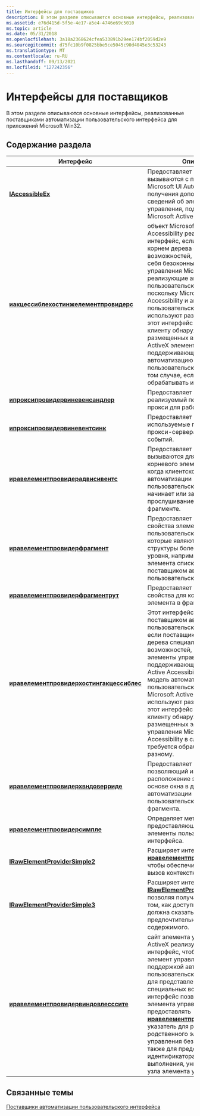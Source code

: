 ```yaml
---
title: Интерфейсы для поставщиков
description: В этом разделе описываются основные интерфейсы, реализованные поставщиками автоматизации пользовательского интерфейса для приложений Microsoft Win32.
ms.assetid: e76d415d-5f5e-4e17-a5e4-4746e69c5010
ms.topic: article
ms.date: 05/31/2018
ms.openlocfilehash: 3a18a2368624cfea533891b29ee174bf2059d2e9
ms.sourcegitcommit: d75fc10b9f0825bbe5ce5045c90d4045e3c53243
ms.translationtype: MT
ms.contentlocale: ru-RU
ms.lasthandoff: 09/13/2021
ms.locfileid: "127242356"
---
```

# <a name="interfaces-for-providers"></a>Интерфейсы для поставщиков

В этом разделе описываются основные интерфейсы, реализованные поставщиками автоматизации пользовательского интерфейса для приложений Microsoft Win32.

## <a name="in-this-section"></a>Содержание раздела



| Интерфейс                                                                                                    | Описание                                                                                                                                                                                                                                                                                                                                                                                                                                                                      |
|--------------------------------------------------------------------------------------------------------------|----------------------------------------------------------------------------------------------------------------------------------------------------------------------------------------------------------------------------------------------------------------------------------------------------------------------------------------------------------------------------------------------------------------------------------------------------------------------------------|
| [**IAccessibleEx**](/windows/desktop/api/UIAutomationCore/nn-uiautomationcore-iaccessibleex)<br/>                                                     | Предоставляет методы, которые вызываются с помощью Microsoft UI Automation для получения дополнительных сведений об элементе управления, поддерживающем Microsoft Active Accessibility.<br/>                                                                                                                                                                                                                                                                                                                |
| [**иакцессиблехостинжелементпровидерс**](/windows/desktop/api/UIAutomationCore/nn-uiautomationcore-iaccessiblehostingelementproviders)<br/>                  | объект Microsoft Active Accessibility реализует этот интерфейс, если объект является корнем дерева специальных возможностей, включающего в себя безоконные элементы управления Microsoft ActiveX, реализующие автоматизацию пользовательского интерфейса. поскольку Microsoft Active Accessibility и автоматизация пользовательского интерфейса используют разные интерфейсы, этот интерфейс позволяет клиенту обнаружить список размещенных в безоконных ActiveX элементов управления, поддерживающих автоматизацию пользовательского интерфейса, в том случае, если клиент должен обрабатывать их по-разному.<br/> |
| [**ипроксипровидервиневенсандлер**](/windows/desktop/api/UIAutomationCore/nn-uiautomationcore-iproxyproviderwineventhandler)<br/>                     | Предоставляет метод, реализуемый поставщиками прокси для работы с Виневентс.<br/>                                                                                                                                                                                                                                                                                                                                                                                          |
| [**ипроксипровидервиневентсинк**](/windows/desktop/api/UIAutomationCore/nn-uiautomationcore-iproxyproviderwineventsink)<br/>                           | Предоставляет методы, используемые поставщиками прокси-сервера для вызова событий.<br/>                                                                                                                                                                                                                                                                                                                                                                                                              |
| [**иравелементпровидерадвисивентс**](/windows/desktop/api/UIAutomationCore/nn-uiautomationcore-irawelementprovideradviseevents)<br/>                 | Предоставляет методы, которые вызываются для уведомления корневого элемента фрагмента, когда клиентское приложение автоматизации пользовательского интерфейса начинает или завершает прослушивание событий в этом фрагменте.<br/>                                                                                                                                                                                                                                                                                                |
| [**иравелементпровидерфрагмент**](/windows/desktop/api/UIAutomationCore/nn-uiautomationcore-irawelementproviderfragment)<br/>                         | Предоставляет методы и свойства элементов пользовательского интерфейса, которые являются частью структуры более глубокого уровня, например списка или элемента списка. Реализуется поставщиком автоматизации пользовательского интерфейса.<br/>                                                                                                                                                                                                                                                                                          |
| [**иравелементпровидерфрагментрут**](/windows/desktop/api/UIAutomationCore/nn-uiautomationcore-irawelementproviderfragmentroot)<br/>                 | Предоставляет методы и свойства для корневого элемента в фрагменте.<br/>                                                                                                                                                                                                                                                                                                                                                                                                     |
| [**иравелементпровидерхостингакцессиблес**](/windows/desktop/api/uiautomationcore/nn-uiautomationcore-irawelementproviderhostingaccessibles)<br/> | Этот интерфейс реализуется поставщиком автоматизации пользовательского интерфейса, если поставщик является корнем дерева специальных возможностей, включающего элементы управления без окон, поддерживающие Microsoft Active Accessibility. Поскольку модель автоматизации пользовательского интерфейса и Microsoft Active Accessibility используют разные интерфейсы, этот интерфейс позволяет клиенту обнаружить список размещенных элементов управления Microsoft Active Accessibility в случае, если им требуется обрабатывать их по-разному.<br/>                                 |
| [**иравелементпровидерхвндоверриде**](/windows/desktop/api/UIAutomationCore/nn-uiautomationcore-irawelementproviderhwndoverride)<br/>                 | Предоставляет метод, позволяющий изменять расположение элементов на основе окна в дереве автоматизации пользовательского интерфейса фрагмента.<br/>                                                                                                                                                                                                                                                                                                                                                        |
| [**иравелементпровидерсимпле**](/windows/desktop/api/UIAutomationCore/nn-uiautomationcore-irawelementprovidersimple)<br/>                             | Определяет методы и свойства, предоставляющие простые элементы пользовательского интерфейса.<br/>                                                                                                                                                                                                                                                                                                                                                                                                        |
| [**IRawElementProviderSimple2**](/windows/desktop/api/UIAutomationCore/nn-uiautomationcore-irawelementprovidersimple2)<br/>                           | Расширяет интерфейс [**иравелементпровидерсимпле**](/windows/desktop/api/UIAutomationCore/nn-uiautomationcore-irawelementprovidersimple) , чтобы обеспечить программный вызов контекстных меню.<br/>                                                                                                                                                                                                                                                                                                                        |
| [**IRawElementProviderSimple3**](/windows/desktop/api/UIAutomationCore/nn-uiautomationcore-irawelementprovidersimple3)<br/>                           | Расширяет интерфейс [**IRawElementProviderSimple2**](/windows/desktop/api/UIAutomationCore/nn-uiautomationcore-irawelementprovidersimple2) , позволяя получать метаданные о том, как доступная технология должна сказать о предпочтительном типе содержимого.<br/>                                                                                                                                                                                                                                                                    |
| [**иравелементпровидервиндовлесссите**](/windows/desktop/api/uiautomationcore/nn-uiautomationcore-irawelementproviderwindowlesssite)<br/>         | сайт элемента управления ActiveX реализует этот интерфейс, чтобы предоставить элемент управления ActiveX с поддержкой автоматизации пользовательского интерфейса для представления его специальных возможностей. этот интерфейс позволяет контейнеру элемента управления предоставлять [**иравелементпровидерфрагмент**](/windows/desktop/api/UIAutomationCore/nn-uiautomationcore-irawelementproviderfragment) указатель для родительского или родственного элемента управления без ActiveX окон, а также для предоставления идентификатора среды выполнения, уникального для узла элемента управления.<br/>                                                           |



 

## <a name="related-topics"></a>Связанные темы

<dl> <dt>

[Поставщики автоматизации пользовательского интерфейса](uiauto-entry-uiautoprovidersforwin32apps.md)
</dt> </dl>

 

